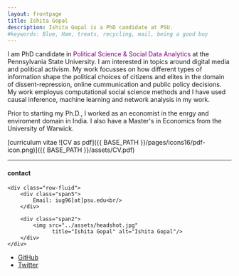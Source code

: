 ```yaml
---
layout: frontpage
title: Ishita Gopal
description: Ishita Gopal is a PhD candidate at PSU. 
#keywords: Blue, Ham, treats, recycling, mail, being a good boy
---
```


I am PhD candidate in <span style="color:purple"> Political Science & Social Data Analytics </span> at the Pennsylvania State University. I am interested in topics around digital media and political activism. My work focusses on how different types of information shape the political choices of citizens and elites in the domain of dissent-repression, online cummunication and public policy decisions. My work employus computational social science methods and I have used causal inference, machine learning and network analysis in my work. 

Prior to starting my Ph.D., I worked as an economist in the enrgy and enviroment domain in India. I also have a Master's in Economics from the University of Warwick. 

[curriculum vitae ![CV as pdf]({{ BASE_PATH }}/pages/icons16/pdf-icon.png)]({{ BASE_PATH }}/assets/CV.pdf)<br/>


---


<div class="container">
<h4><a name="contact"></a>contact</h4>

    <div class="row-fluid">
        <div class="span5">
            Email: iug96[at]psu.edu<br/>
        </div>

        <div class="span2">
            <img src="../assets/headshot.jpg"
                  title="Ishita Gopal" alt="Ishita Gopal"/>
        </div>
    </div>
</div>

<div class="navbar">
  <div class="navbar-inner">
      <ul class="nav">
          <li><a href="https://github.com/IshitaGopal">GitHub</a></li>
          <li><a href="https://twitter.com/izzigopal">Twitter </a></li>
      </ul>
  </div>
</div>